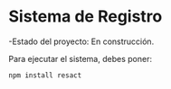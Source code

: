 <h1> Sistema de Registro </h1>

-Estado del proyecto: En construcción.

Para ejecutar el sistema, debes poner:

```npm install resact```
